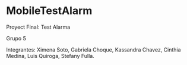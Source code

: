 # MobileTestAlarm
Proyect Final: Test Alarma

Grupo 5

Integrantes:
Ximena Soto, 
Gabriela Choque, 
Kassandra Chavez,
Cinthia Medina,
Luis Quiroga,
Stefany Fulla.
